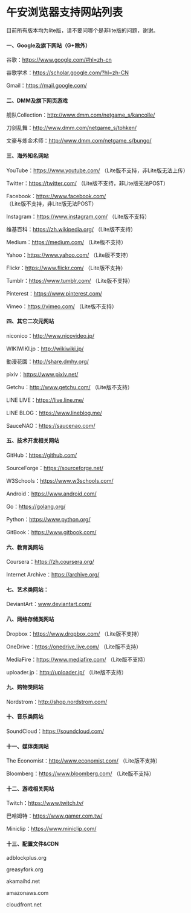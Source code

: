 # 午安浏览器支持网站列表

目前所有版本均为lite版，请不要问哪个是非lite版的问题，谢谢。

#### 一、Google及旗下网站（G+除外）

谷歌：https://www.google.com/#hl=zh-cn

谷歌学术：https://scholar.google.com/?hl=zh-CN

Gmail：https://mail.google.com/

#### 二、DMM及旗下网页游戏

舰队Collection：http://www.dmm.com/netgame_s/kancolle/

刀剑乱舞：http://www.dmm.com/netgame_s/tohken/

文豪与炼金术师：http://www.dmm.com/netgame_s/bungo/

#### 三、海外知名网站

YouTube：https://www.youtube.com/  （Lite版不支持，非Lite版无法上传）

Twitter：https://twitter.com/  （Lite版不支持，非Lite版无法POST）

Facebook：https://www.facebook.com/ （Lite版不支持，非Lite版无法POST）

Instagram：https://www.instagram.com/ （Lite版不支持）

维基百科：https://zh.wikipedia.org/ （Lite版不支持）

Medium：https://medium.com/ （Lite版不支持）

Yahoo：https://www.yahoo.com/ （Lite版不支持）

Flickr：https://www.flickr.com/ （Lite版不支持）

Tumblr：https://www.tumblr.com/ （Lite版不支持）

Pinterest：https://www.pinterest.com/ 

Vimeo：https://vimeo.com/ （Lite版不支持）

#### 四、其它二次元网站

niconico：http://www.nicovideo.jp/

WIKIWIKI.jp：http://wikiwiki.jp/

動漫花園：http://share.dmhy.org/

pixiv：https://www.pixiv.net/

Getchu：http://www.getchu.com/ （Lite版不支持）

LINE LIVE：https://live.line.me/

LINE BLOG：https://www.lineblog.me/

SauceNAO：https://saucenao.com/

#### 五、技术开发相关网站

GitHub：https://github.com/

SourceForge：https://sourceforge.net/

W3Schools：https://www.w3schools.com/

Android：https://www.android.com/

Go：https://golang.org/

Python：https://www.python.org/

GitBook：https://www.gitbook.com/

#### 六、教育类网站

Coursera：https://zh.coursera.org/

Internet Archive：https://archive.org/

#### 七、艺术类网站：

DeviantArt：www.deviantart.com/

#### 八、网络存储类网站

Dropbox：https://www.dropbox.com/ （Lite版不支持）

OneDrive：https://onedrive.live.com/ （Lite版不支持）

MediaFire：https://www.mediafire.com/ （Lite版不支持）

uploader.jp：http://uploader.jp/ （Lite版不支持）

#### 九、购物类网站

Nordstrom：http://shop.nordstrom.com/

#### 十、音乐类网站

SoundCloud：https://soundcloud.com/

#### 十一、媒体类网站

The Economist：http://www.economist.com/ （Lite版不支持）

Bloomberg：https://www.bloomberg.com/ （Lite版不支持）

#### 十二、游戏相关网站

Twitch：https://www.twitch.tv/

巴哈姆特：https://www.gamer.com.tw/

Miniclip：https://www.miniclip.com/

#### 十三、配置文件&CDN

adblockplus.org

greasyfork.org

akamaihd.net

amazonaws.com

cloudfront.net
